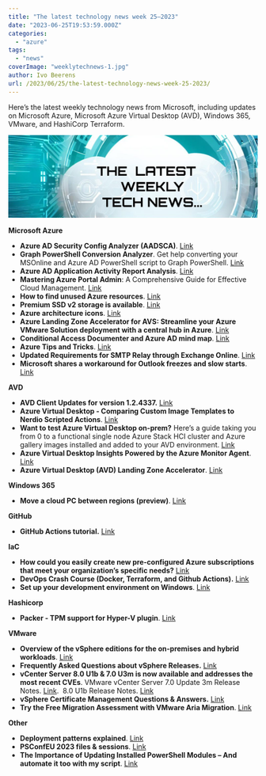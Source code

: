 ```yaml
---
title: "The latest technology news week 25–2023"
date: "2023-06-25T19:53:59.000Z"
categories: 
  - "azure"
tags: 
  - "news"
coverImage: "weeklytechnews-1.jpg"
author: Ivo Beerens
url: /2023/06/25/the-latest-technology-news-week-25-2023/
---
```


Here’s the latest weekly technology news from Microsoft, including updates on Microsoft Azure, Microsoft Azure Virtual Desktop (AVD), Windows 365, VMware, and HashiCorp Terraform.

![newsletter](images/weeklytechnews-1.jpg)

**Microsoft Azure**

- **Azure AD Security Config Analyzer (AADSCA)**. [Link](https://github.com/Cloud-Architekt/AzureAD-Attack-Defense/blob/main/AADSecurityConfigAnalyzer.md)
- **Graph PowerShell Conversion Analyzer**. Get help converting your MSOnline and Azure AD PowerShell script to Graph PowerShell. [Link](https://graphPowerShell.merill.net/)
- **Azure AD Application Activity Report Analysis**. [Link](https://blog.sonnes.cloud/azure-ad-application-activity-report-analysis/)
- **Mastering Azure Portal Admin**: A Comprehensive Guide for Effective Cloud Management. [Link](https://techcommunity.microsoft.com/t5/educator-developer-blog/mastering-azure-portal-admin-a-comprehensive-guide-for-effective/ba-p/3800209?WT.mc_id=DT-MVP-5001664)
- **How to find unused Azure resources**. [Link](https://andrewmatveychuk.com/how-to-find-unused-or-orphan-resources-in-azure/)
- **Premium SSD v2 storage is available**. [Link](https://learn.microsoft.com/en-us/azure/virtual-machines/disks-types#premium-ssd-v2)
- **Azure architecture icons**. [Link](https://learn.microsoft.com/en-us/azure/architecture/icons/)
- **Azure Landing Zone Accelerator for AVS: Streamline your Azure VMware Solution deployment with a central hub in Azure**. [Link](https://techcommunity.microsoft.com/t5/itops-talk-blog/azure-landing-zone-accelerator-for-avs-using-a-central-hub-in/ba-p/3852334?WT.mc_id=DT-MVP-5001664)
- **Conditional Access Documenter and Azure AD mind map**. [Link](https://idpowertoys.com/)
- **Azure Tips and Tricks**. [Link](https://microsoft.github.io/AzureTipsAndTricks/)
- **Updated Requirements for SMTP Relay through Exchange Online**. [Link](https://techcommunity.microsoft.com/t5/exchange-team-blog/updated-requirements-for-smtp-relay-through-exchange-online/ba-p/3851357?WT.mc_id=DT-MVP-5001664)
- **Microsoft shares a workaround for Outlook freezes and slow starts**. [Link](https://www.bleepingcomputer.com/news/microsoft/microsoft-shares-workaround-for-outlook-freezes-slow-starts/)

**AVD**

- **AVD Client Updates for version 1.2.4337.** [Link](https://learn.microsoft.com/en-us/azure/virtual-desktop/whats-new-client-windows)
- **Azure Virtual Desktop - Comparing Custom Image Templates to Nerdio Scripted Actions**. [Link](https://www.linkedin.com/feed/update/urn:li:activity:7077195545009606656/?updateEntityUrn=urn%3Ali%3Afs_feedUpdate%3A%28V2%2Curn%3Ali%3Aactivity%3A7077195545009606656%29)
- **Want to test Azure Virtual Desktop on-prem?** Here’s a guide taking you from 0 to a functional single node Azure Stack HCI cluster and Azure gallery images installed and added to your AVD environment. [Link](https://virtualbrat.com/2023/06/20/want-to-test-azure-virtual-desktop-on-prem-heres-a-guide-taking-you-from-0-to-a-functional-single-node-azure-stack-hci-cluster-and-azure-gallery-images-installed-and-added-to-your-avd-environment/)
- **Azure Virtual Desktop Insights Powered by the Azure Monitor Agent**. [Link](https://azure.microsoft.com/en-us/updates/public-preview-azure-virtual-desktop-insights-powered-by-the-azure-monitor-agent/?utm_source=linkedin&utm_medium=social&utm_campaign=intelligink&utm_content=articles)
- **Azure Virtual Desktop (AVD) Landing Zone Accelerator**. [Link](https://github.com/Azure/avdaccelerator/tree/main)

**Windows 365**

- **Move a cloud PC between regions (preview)**. [Link](https://learn.microsoft.com/en-us/windows-365/enterprise/move-cloud-pc)

**GitHub**

- **GitHub Actions tutorial.** [Link](https://github.com/padok-team/github-actions-tutorial)

**IaC**

- **How could you easily create new pre-configured Azure subscriptions that meet your organization’s specific needs?** [Link](https://thecloudmarathoner.com/index.php/2023/06/22/how-could-you-easily-create-new-pre-configured-%f0%9f%9a%80-azure-subscriptions-that-meet-your-organizations-specific-needs-%e2%81%89-%f0%9f%a4%94/)
- **DevOps Crash Course (Docker, Terraform, and Github Actions).** [Link](https://www.youtube.com/watch?v=OXE2a8dqIAI)
- **Set up your development environment on Windows**. [Link](https://learn.microsoft.com/en-us/windows/dev-environment/)

**Hashicorp**

- **Packer - TPM support for Hyper-V plugin**. [Link](https://github.com/hashicorp/packer-plugin-hyperv/pull/56#issuecomment-1605809680)

**VMware**

- **Overview of the vSphere editions for the on-premises and hybrid workloads**. [Link](https://www.VMware.com/content/dam/digitalmarketing/VMware/en/pdf/docs/vmw-datasheet-vSphere-product-line-comparison.pdf)
- **Frequently Asked Questions about vSphere Releases.** [Link](https://core.VMware.com/resource/frequently-asked-questions-about-vSphere-releases)
- **vCenter Server 8.0 U1b & 7.0 U3m is now available and addresses the most recent CVEs**. VMware vCenter Server 7.0 Update 3m Release Notes. [Link](https://docs.VMware.com/en/VMware-vSphere/7.0/rn/vSphere-vcenter-server-70u3m-release-notes/index.html).  8.0 U1b Release Notes. [Link](https://docs.VMware.com/en/VMware-vSphere/8.0/rn/vSphere-vcenter-server-80u1b-release-notes/index.html)
- **vSphere Certificate Management Questions & Answers.** [Link](https://core.VMware.com/vSphere-certificate-management-questions-answers)
- **Try the Free Migration Assessment with VMware Aria Migration**. [Link](https://angrysysops.com/2023/06/21/try-the-free-migration-assessment-with-VMware-aria-migration/)

**Other**

- **Deployment patterns explained**. [Link](https://newsletter.techworld-with-milan.com/p/what-are-deployment-patterns)
- **PSConfEU 2023 files & sessions**. [Link](https://github.com/Psconfeu/2023)
- **The Importance of Updating Installed PowerShell Modules – And automate it too with my script**. [Link](https://blog.sonnes.cloud/the-importance-of-updating-installed-PowerShell-modules-and-automate-it-too/)